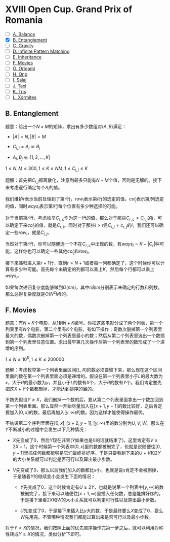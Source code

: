 # XVIII Open Cup. Grand Prix of Romania

- [ ] [A. Balance](https://official.contest.yandex.ru/opencupXVIII/contest/5012/problems/A)
- [x] [B. Entanglement](https://official.contest.yandex.ru/opencupXVIII/contest/5012/problems/B)
- [ ] [C. Gravity](https://official.contest.yandex.ru/opencupXVIII/contest/5012/problems/C)
- [ ] [D. Infinite Pattern Matching](https://official.contest.yandex.ru/opencupXVIII/contest/5012/problems/D)
- [ ] [E. Inheritance](https://official.contest.yandex.ru/opencupXVIII/contest/5012/problems/E)
- [ ] [F. Movies](https://official.contest.yandex.ru/opencupXVIII/contest/5012/problems/F)
- [ ] [G. Origami](https://official.contest.yandex.ru/opencupXVIII/contest/5012/problems/G)
- [ ] [H. Qnp](https://official.contest.yandex.ru/opencupXVIII/contest/5012/problems/H)
- [ ] [I. Salaj](https://official.contest.yandex.ru/opencupXVIII/contest/5012/problems/I)
- [ ] [J. Taxi](https://official.contest.yandex.ru/opencupXVIII/contest/5012/problems/J)
- [ ] [K. Tris](https://official.contest.yandex.ru/opencupXVIII/contest/5012/problems/K)
- [ ] [L. Xormites](https://official.contest.yandex.ru/opencupXVIII/contest/5012/problems/L)

## B. Entanglement

题意：给出一个$N \times M$的矩阵，求出有多少数组对$(A,B)$满足：

+ $|A|=N,|B|=M$

+ $C_{i,j}=A_i \text{ or }B_j$

+ $A_i,B_j \in \{1,2,\dots,K\}$

$1 \le N, M \le 300, 1 \le K \le NM, 1 \le C_{i,j} \le K$

题解：首先把$C_{i,j}$都离散化，注意到最多只能有$N+M$个值，否则是无解的。接下来考虑逐行确定每个$A_i$的值。

我们维护$r$表示当前处理到了第$r$行，$row_i$表示第$i$行的选定的值，$col_j$表示第$j$列选定的值，同时$ways_i$表示第$i$行每个位置有多少种选择的可能。

对于当前第$r$行，考虑枚举$C_{r,c}$作为这一行的值，那么对于那些$C_{r,c} \ne C_{r,j}$的$j$，可以确定下来$col_j$的值，就是$C_{r,j}$。同时对于那些$i > r$且$C_{i,j} \ne c_{r,j}$的$i$，我们还可以确定一些$row_i$，就是$C_{i,j}$。

当然对于第$r$行，你可以随便选一个不在$C_{r,c}$中出现的数，有$ways_i=K-|C_r|$种可能。这样你也可以确定一些其他$col_j$和$row_i$。

接下来递归进入第$r+1$行，直到$r=N+1$或者每一列都确定了，这个时候你可以计算有多少种可能。首先每个未确定的列都可以乘上$K$，然后每个行都可以乘上$ways_i$。

如果每次递归复杂度能够做到$O(nm)$，其中$n$和$m$分别表示未确定的行数和列数。那么总得复杂度就是$O(N^2M)$的。

## F. Movies

题意：有$N+K$个电影，从$1$到$N+K$编号。你把这些电影分成了两个列表，第一个列表里有$N$个电影，第二个里有$K$个电影。有如下操作：奇数次删掉第一个列表里最大的数，偶数次删掉第一个列表里最小的数；然后从第二个列表里选出一个数插到第一个列表里任意位置。求出最早第几次操作后第一个列表里的数形成了一个递增的序列。

$1 \le N \le 10^5, 1 \le K \le 200000$

题解：考虑枚举第一个列表里面区间$[L,R]$的数必须要留下来，那么现在这个区间里面的数在第一个列表里面必须是递增的。假设在第一个列表里小于$L$的最大数为$x$，大于$R$的最小数为$y$，并且小于$L$的数有$X$个，大于$R$的数有$Y$个。我们肯定要先把这$X+Y$个数都删掉，才能达到排序的目的。

不妨先假设$Y \ge X$，我们删掉一个数的后，要从第二个列表里面拿出一个数加回到第一个列表里面。那么显然一开始尽量加入在$[x+1,y-1]$的数比较好，之后肯定要加入$[0,x]$的数，最后再加入$[y,\infty)$的数。因为这样才能使得操作最优。

不妨设第二个序列里面在$[0,x],[x+2,y-1],[y,\infty)$里的数分别为$U,V,W$。那么在$Y$不断减小的过程中会发生以下几种情况：

+ $X$先变成了$0$，然后$Y$现在非零($Y$如果也是$0$的话就结束了)，这里肯定有$V \ge 2X-1$。这个时候第一个列表中$[0,x]$里的数都被删完了，也就是说随便往$[0,y-1]$里插任何数都能够是它们最终排好序。于是只要看剩下来的$U+V$和$2Y$的大小关系就可以判定是否可行以及算出最小步数。

+ $V$先变成了$0$，那么以后我们加入的数都比$x$小，也就是说$x$肯定不会被删掉，于是随着$Y$的继续变小会发生下面的情况：
  
  + $Y$先变成了$0$，这个时候肯定有$U \ge 2Y$，也就是说第一个列表中$[y,\infty)$的数被删完了，接下来可以随便往$[x+1,\infty)$里插入任何数，总是能排好序的。于是接下里看$2X$和$W$的大小关系就可以判定可行性以及算出最小步数。
  
  + $U$先变成了$0$，于是接下来插入比$y$大的数，于是最终要么$X$变成了$0$，要么$W$先用完。不管哪种情况我们都能过算出来是否可行以及最小步数。

对于$Y < X$的情况，我们按照上面的优先顺序操作完第一步之后，就可以利用对称性转成$Y \ge X$的情况，类似分析下即可。
